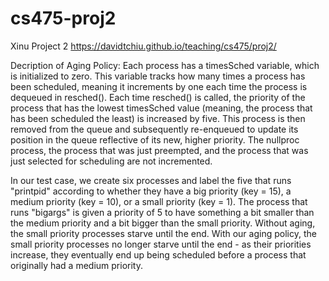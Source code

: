 # cs475-proj2

Xinu Project 2
https://davidtchiu.github.io/teaching/cs475/proj2/


Decription of Aging Policy: Each process has a timesSched variable, which is initialized to zero. This variable tracks how many times a process has been scheduled, meaning it increments by one each time the process is dequeued in resched(). Each time resched() is called, the priority of the process that has the lowest timesSched value (meaning, the process that has been scheduled the least) is increased by five. This process is then removed from the queue and subsequently re-enqueued to update its position in the queue reflective of its new, higher priority. The nullproc process, the process that was just preempted, and the process that was just selected for scheduling are not incremented.

In our test case, we create six processes and label the five that runs "printpid" according to whether they have a big priority (key = 15), a medium priority (key = 10), or a small priority (key = 1). The process that runs "bigargs" is given a priority of 5 to have something a bit smaller than the medium priority and a bit bigger than the small priority. Without aging, the small priority processes starve until the end. With our aging policy, the small priority processes no longer starve until the end - as their priorities increase, they eventually end up being scheduled before a process that originally had a medium priority.

